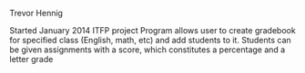 Trevor Hennig
  
  Started January 2014
  ITFP project
  Program allows user to create gradebook for specified class (English, math, etc) 
  and add students to it.  Students can be given assignments with a score, which 
  constitutes a percentage and a letter grade